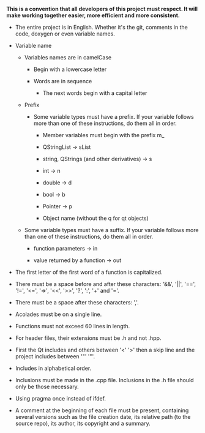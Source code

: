 **This is a convention that all developers of this project must respect. It will make working together easier, more efficient and more consistent.**

- The entire project is in English. Whether it's the git, comments in the code, doxygen or even variable names.

- Variable name

	- Variables names are in camelCase

		- Begin with a lowercase letter

		- Words are in sequence

			- The next words begin with a capital letter

	- Prefix

		- Some variable types must have a prefix. If your variable follows more than one of these instructions, do them all in order.

			- Member variables must begin with the prefix m_

			- QStringList -> sList

			- string, QStrings (and other derivatives) -> s

			- int -> n

			- double -> d

			- bool -> b

			- Pointer -> p

			- Object name (without the q for qt objects)

	- Some variable types must have a suffix. If your variable follows more than one of these instructions, do them all in order.

		- function parameters -> in

		- value returned by a function -> out

- The first letter of the first word of a function is capitalized.

- There must be a space before and after these characters: '&&', '||', '==', '!=', '<=', '=>', '<<', '>>', '?', ':', '+' and '='.

- There must be a space after these characters: ','.

- Acolades must be on a single line.

- Functions must not exceed 60 lines in length.

- For header files, their extensions must be .h and not .hpp.

- First the Qt includes and others between '<' '>' then a skip line and the project includes between '"' '"'.

- Includes in alphabetical order. 

- Inclusions must be made in the .cpp file. Inclusions in the .h file should only be those necessary.

- Using pragma once instead of ifdef.

- A comment at the beginning of each file must be present, containing several versions such as the file creation date, its relative path (to the source repo), its author, its copyright and a summary.